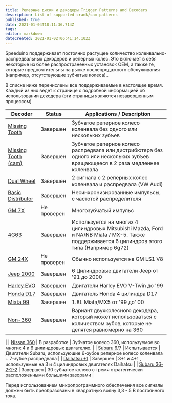```yaml
---
title: Реперные диски и декодеры Trigger Patterns and Decoders
description: List of supported crank/cam patterns
published: true
date: 2021-01-04T18:11:36.714Z
tags: 
editor: markdown
dateCreated: 2021-01-02T06:41:14.102Z
---
```


Speeduino поддерживает постоянно растущее количество коленвально-распредвальных декодеров и реперных колес. Это включает в себя некоторые из более распространенных установок OEM, а также те, которые предпочтительны на рынке послепродажного обслуживания (например, отсутствующие зубчатые колеса)..

В списке ниже перечислены все поддерживаемые в настоящее время. Каждый из них ведет к странице с подробной информацией об использовании декодера (эти страницы являются незавершенным процессом)

| Decoder                                                 | Status           | Applications / Description                                                                                                      |
| ------------------------------------------------------- | ---------------- | ------------------------------------------------------------------------------------------------------------------------------- |
| [Missing Tooth](/decoders/Missing_Tooth "wikilink")               | Завершен         | Зубчатое реперное колесо коленвала без одного или нескольких зубъев                                                                                    |
| [Missing Tooth (cam)](/decoders/Missing_Tooth_\(cam\) "wikilink") | Завершен         | Зубчатое реперное колесо распредвала или дистрибютера без одного или нескольких зубъев вращающееся в 2 раза медленнее коленвала                                              |
| [Dual Wheel](/decoders/Dual_Wheel "wikilink")                     | Завершен         | 2 сигнала с 2 реперных колес коленвала и распредвала (VW Audi)                                                                                |
| [Basic Distributor](/decoders/Basic_Distributor "wikilink")       | Завершен         | Несинхронизированные импульсы, с частотой распределителя                                                           |
| [GM 7X](/decoders/GM_7X "wikilink")                               | Не проверен         | Многозубчатый импульс                                                                                                               |
| [4G63](/decoders/4G63 "wikilink")                                 | Завершен         | Используется на многих 4 цилиндровых Mitsubishi Mazda, Ford и NA/NB Miata / MX-5. Также поддерживается 6 цилиндров этого типа (Например 6g72) |
| [GM 24X](/decoders/GM_24X "wikilink")                             | Не проверен         | Обычно используется на GM LS1 V8                                                                                                      |
| [Jeep 2000](/decoders/Jeep_2000 "wikilink")                       | Завершен         | 6 Цилиндровые двигатели Jeep от '91 до 2000                                                                                     |
| [Harley EVO](/decoders/Harley_EVO "wikilink")                     | Завершен         | Двигатели Harley EVO V-Twin до '99                                                                                              |
| [Honda D17](/decoders/Honda_D17 "wikilink")                       | Завершен         | Двигатель Honda 4 цилиндра D17                                                                                                     |
| [Miata 99](/decoders/Miata_99 "wikilink")                         | Завершен         | 1.8L Miata/MX5 от '99 до' 00                                                                                                  |
| [Non-360](/decoders/Non-360 "wikilink")                           | Завершен         | Вариант двухколесного декодера, который может использоваться с количеством зубов, которые не делятся равномерно на 360
|
| [Nissan 360](/decoders/Nissan_360 "wikilink")                     | В разработке      | Зубчатое колесо 360, используемое во многих 4 и 6 цилиндровых двигателях.                                                                      |
| [Subaru 6/7](/decoders/Subaru_6/7 "wikilink")                     | Испытывается | Двигатели Subaru, использующие 6-зубое реперное колесо коленвала + 7-зубое распредвала                                                    |
| [Daihatsu +1](/decoders/Daihatsu_+1 "wikilink")                   | Завершен         | 3+1 и 4+1 , используемые на 3 и 4 цилиндровых двигателях Daihatsu                                                                  |
| [Subaru 36-2-2-2](/decoders/Subaru_36-2-2-2 "wikilink")           | Завершен         | 30 зубчатое колесо с тремя стратегически расположенными большими зазорами                                                                       |

Перед использованием микропрограммного обеспечения все сигналы должны быть преобразованы в квадратную волну 3,3 - 5 В постоянного тока.